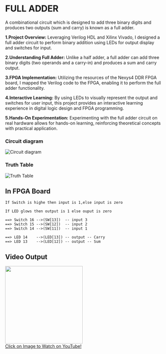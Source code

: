 # FULL ADDER
A combinational circuit which is designed to add three binary digits and produces two outputs (sum and carry) is known as a full adder.

**1.Project Overview:** Leveraging Verilog HDL and Xilinx Vivado, I designed a full adder circuit to perform binary addition using LEDs for output display and switches for input.

**2.Understanding Full Adder:** Unlike a half adder, a full adder can add three binary digits (two operands and a carry-in) and produces a sum and carry output.

**3.FPGA Implementation:** Utilizing the resources of the Nexys4 DDR FPGA board, I mapped the Verilog code to the FPGA, enabling it to perform the full adder functionality.

**4.Interactive Learning:** By using LEDs to visually represent the output and switches for user input, this project provides an interactive learning experience in digital logic design and FPGA programming.

**5.Hands-On Experimentation:** Experimenting with the full adder circuit on real hardware allows for hands-on learning, reinforcing theoretical concepts with practical application.


### Circuit diagram
![Circuit diagram](https://www.tutorialspoint.com/assets/questions/media/334420-1672056646.jpg)

### Truth Table
![Truth Table](https://www.computersciencebytes.com/wp-content/uploads/2017/07/full_adder_truth_table.png)

 ## In FPGA Board
  
    If Switch is highe then input is 1,else input is zero

    If LED glows then output is 1 else ouput is zero
    
    ==> Switch 16 -->(SW[13])  -- input 3
    ==> Switch 15 -->(SW[12])  -- input 2
    ==> Switch 14 -->(SW[11])  -- input 1
    
    ==> LED 14    -->(LED[13]) -- output -- Carry
    ==> LED 13    -->(LED[12]) -- output -- Sum
    

## Video Output

<a href="https://www.youtube.com/watch?v=gdCXGJ0G2kw">
    <img width="250" src="https://img.youtube.com/vi/gdCXGJ0G2kw/0.jpg">
    </br>Click on Image to Watch on YouTube!
</a>
